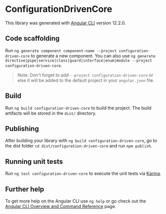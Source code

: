 # ConfigurationDrivenCore

This library was generated with [Angular CLI](https://github.com/angular/angular-cli) version 12.2.0.

## Code scaffolding

Run `ng generate component component-name --project configuration-driven-core` to generate a new component. You can also use `ng generate directive|pipe|service|class|guard|interface|enum|module --project configuration-driven-core`.
> Note: Don't forget to add `--project configuration-driven-core` or else it will be added to the default project in your `angular.json` file. 

## Build

Run `ng build configuration-driven-core` to build the project. The build artifacts will be stored in the `dist/` directory.

## Publishing

After building your library with `ng build configuration-driven-core`, go to the dist folder `cd dist/configuration-driven-core` and run `npm publish`.

## Running unit tests

Run `ng test configuration-driven-core` to execute the unit tests via [Karma](https://karma-runner.github.io).

## Further help

To get more help on the Angular CLI use `ng help` or go check out the [Angular CLI Overview and Command Reference](https://angular.io/cli) page.
